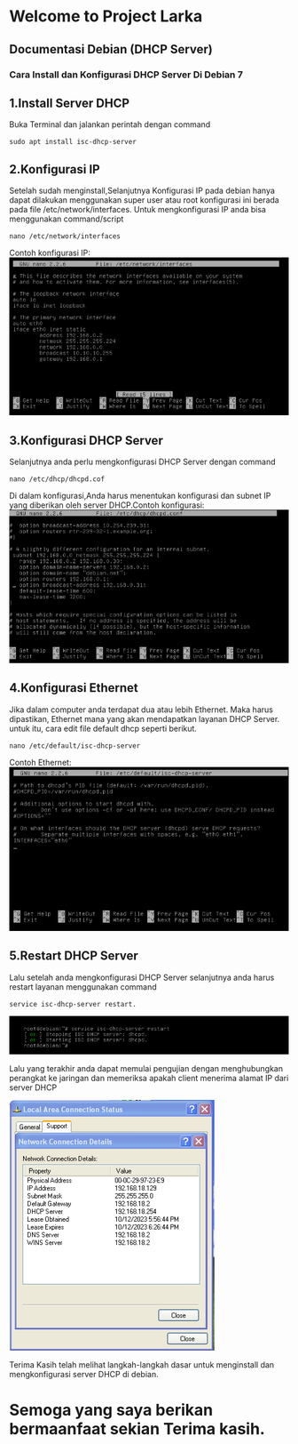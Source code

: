 # Welcome to Project Larka

## Documentasi Debian (DHCP Server)
### Cara Install dan Konfigurasi DHCP Server Di Debian 7

## 1.Install Server DHCP
Buka Terminal dan jalankan perintah dengan command
```
sudo apt install isc-dhcp-server
```

## 2.Konfigurasi IP
Setelah sudah menginstall,Selanjutnya Konfigurasi IP pada debian hanya dapat dilakukan menggunakan super user atau root konfigurasi ini berada pada file /etc/network/interfaces.
Untuk mengkonfigurasi IP anda bisa menggunakan command/script
```
nano /etc/network/interfaces
```
Contoh konfigurasi IP:
![Image title](img/interfaces.png)

## 3.Konfigurasi DHCP Server
Selanjutnya anda perlu mengkonfigurasi DHCP Server dengan command
```
nano /etc/dhcp/dhcpd.cof
```
Di dalam konfigurasi,Anda harus menentukan konfigurasi dan subnet IP yang diberikan oleh server DHCP.Contoh konfigurasi:
![Image title](img/dhcpd.png)

## 4.Konfigurasi Ethernet
Jika dalam computer anda terdapat dua atau lebih Ethernet. Maka harus dipastikan, Ethernet mana yang akan mendapatkan layanan DHCP Server. untuk itu, cara edit file default dhcp seperti berikut.
```
nano /etc/default/isc-dhcp-server
```
Contoh Ethernet:
![Image title](img/ethernet.png)

## 5.Restart DHCP Server
Lalu setelah anda mengkonfigurasi DHCP Server selanjutnya anda harus restart layanan menggunakan command 
```
service isc-dhcp-server restart.
```
![Image title](img/restart.png)

Lalu yang terakhir anda dapat memulai pengujian dengan menghubungkan perangkat ke jaringan dan memeriksa apakah client menerima alamat IP dari server DHCP

![Image title](img/hasil.png)

Terima Kasih telah melihat langkah-langkah dasar untuk menginstall dan mengkonfigurasi server DHCP di debian.

# Semoga yang saya berikan bermaanfaat sekian Terima kasih.
